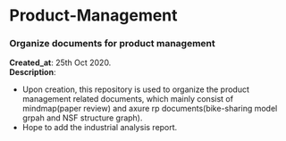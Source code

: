# Product-Management
### Organize documents for product management

**Created_at**: 25th Oct 2020.  
**Description**:  
- Upon creation, this repository is used to organize the product management related documents, which mainly consist of mindmap(paper review) and axure rp documents(bike-sharing model grpah and NSF structure graph).  
- Hope to add the industrial analysis report.  